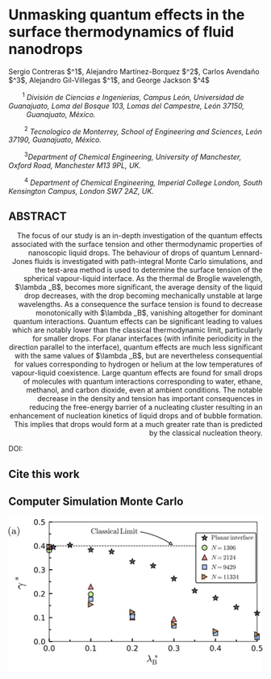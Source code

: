 # Unmasking quantum effects in the surface thermodynamics of fluid nanodrops
<p> Sergio Contreras $^1$, Alejandro Martínez-Borquez $^2$, Carlos Avendaño $^3$, Alejandro Gil-Villegas $^1$, and George Jackson $^4$ </p>

&nbsp;&nbsp;&nbsp;&nbsp;&nbsp;&nbsp; $^1$ *División de Ciencias e Ingenierías, Campus León, Universidad de Guanajuato, Loma del Bosque 103, Lomas del Campestre, León 37150,* 
&nbsp;&nbsp;&nbsp;&nbsp;&nbsp;&nbsp;&nbsp;&nbsp;&nbsp;*Guanajuato, México.*

&nbsp;&nbsp;&nbsp;&nbsp;&nbsp;&nbsp; $~^2$ *Tecnologico de Monterrey, School of Engineering and Sciences, León 37190, Guanajuato, México.* 

 &nbsp;&nbsp;&nbsp;&nbsp;&nbsp;&nbsp; $~^3$*Department of Chemical Engineering, University of Manchester, Oxford Road, Manchester M13 9PL, UK.* 
 
 &nbsp;&nbsp;&nbsp;&nbsp;&nbsp;&nbsp; $~^4$ *Department of Chemical Engineering, Imperial College London, South Kensington Campus, London SW7 2AZ, UK.*
 

##  ABSTRACT
<p style='text-align: right;'> The focus of our study is an in-depth investigation of the quantum effects associated with the surface tension and other thermodynamic properties of nanoscopic liquid drops. The behaviour of drops of quantum 
Lennard- Jones fluids is investigated with path-integral Monte Carlo simulations, and the test-area method
is used to determine the surface tension of the spherical vapour-liquid interface. As the thermal de Broglie
wavelength, $\lambda _B$, becomes more significant, the average density of the liquid drop decreases, with the drop
becoming mechanically unstable at large wavelengths. As a consequence the surface tension is found to decrease monotonically with $\lambda _B$, vanishing altogether for dominant quantum interactions. Quantum effects can
be significant leading to values which are notably lower than the classical thermodynamic limit, particularly
for smaller drops. For planar interfaces (with infinite periodicity in the direction parallel to the interface),
quantum effects are much less significant with the same values of $\lambda _B$, but are nevertheless consequential for
values corresponding to hydrogen or helium at the low temperatures of vapour-liquid coexistence. Large
quantum effects are found for small drops of molecules with quantum interactions corresponding to water,
ethane, methanol, and carbon dioxide, even at ambient conditions. The notable decrease in the density and
tension has important consequences in reducing the free-energy barrier of a nucleating cluster resulting in an
enhancement of nucleation kinetics of liquid drops and of bubble formation. This implies that drops would
form at a much greater rate than is predicted by the classical nucleation theory. </p> 
DOI: 

## Cite this work

## Computer Simulation Monte Carlo



![alt text](Planar_MC.jpg)

